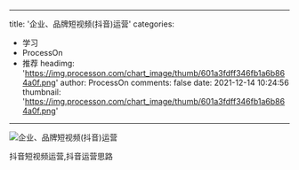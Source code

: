 
---
title: '企业、品牌短视频(抖音)运营'
categories: 
 - 学习
 - ProcessOn
 - 推荐
headimg: 'https://img.processon.com/chart_image/thumb/601a3fdff346fb1a6b864a0f.png'
author: ProcessOn
comments: false
date: 2021-12-14 10:24:56
thumbnail: 'https://img.processon.com/chart_image/thumb/601a3fdff346fb1a6b864a0f.png'
---

<div>   
<img class="thumb" alt="企业、品牌短视频(抖音)运营" src="https://img.processon.com/chart_image/thumb/601a3fdff346fb1a6b864a0f.png" referrerpolicy="no-referrer">
<p>抖音短视频运营,抖音运营思路</p>  
</div>
            